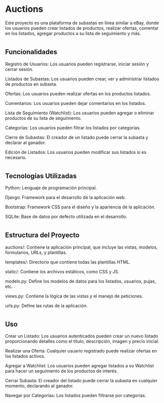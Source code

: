 
#
# Auctions
Este proyecto es una plataforma de subastas en línea similar a eBay, donde los usuarios pueden crear listados de productos, realizar ofertas, comentar en los listados, agregar productos a su lista de seguimiento y más.

#
## Funcionalidades
Registro de Usuarios: Los usuarios pueden registrarse, iniciar sesión y cerrar sesión.

 Listados de Subastas: Los usuarios pueden crear, ver y administrar listados de productos en subasta.

 Ofertas: Los usuarios pueden realizar ofertas en los productos listados.

 Comentarios: Los usuarios pueden dejar comentarios en los listados.

 Lista de Seguimiento (Watchlist): Los usuarios pueden agregar o eliminar productos de su lista de seguimiento.

 Categorías: Los usuarios pueden filtrar los listados por categorías.

 Cierre de Subastas: El creador de un listado puede cerrar la subasta y declarar al ganador.

 Edición de Listados: Los usuarios pueden modificar sus listados si es necesario.

#
## Tecnologías Utilizadas
Python: Lenguaje de programación principal.

Django: Framework para el desarrollo de la aplicación web.

Bootstrap: Framework CSS para el diseño y la apariencia de la aplicación.

SQLite: Base de datos por defecto utilizada en el desarrollo.

#
## Estructura del Proyecto
auctions/: Contiene la aplicación principal, que incluye las vistas, modelos, formularios, URLs, y plantillas.

templates/: Directorio que contiene todas las plantillas HTML.

static/: Contiene los archivos estáticos, como CSS y JS.

models.py: Define los modelos de datos para los listados, usuarios, pujas, etc.

views.py: Contiene la lógica de las vistas y el manejo de peticiones.

urls.py: Define las rutas de la aplicación.

#
## Uso
Crear un Listado: Los usuarios autenticados pueden crear un nuevo listado proporcionando detalles como el título, descripción, imagen y precio inicial.

Realizar una Oferta: Cualquier usuario registrado puede realizar ofertas en los listados activos.

Agregar a Watchlist: Los usuarios pueden agregar listados a su Watchlist para hacer un seguimiento de los productos de interés.

Cerrar Subasta: El creador del listado puede cerrar la subasta en cualquier momento, declarando al ganador.

Navegar por Categorías: Los listados pueden filtrarse por categorías.
